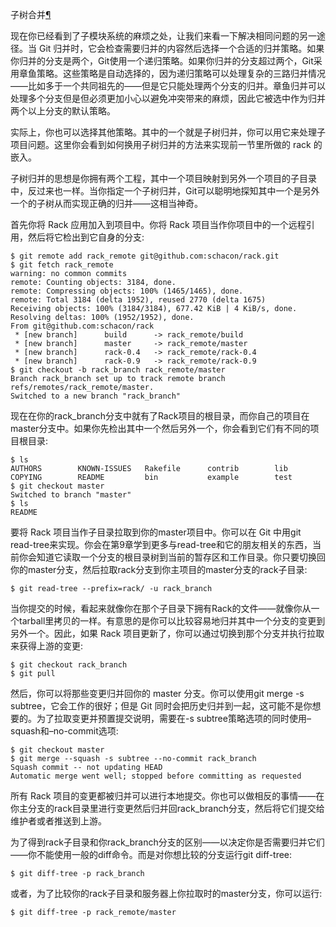 <span id="id1" ></span>
子树合并[¶](#id1)

现在你已经看到了子模块系统的麻烦之处，让我们来看一下解决相同问题的另一途径。当 Git 归并时，它会检查需要归并的内容然后选择一个合适的归并策略。如果你归并的分支是两个，Git使用一个递归策略。如果你归并的分支超过两个，Git采用章鱼策略。这些策略是自动选择的，因为递归策略可以处理复杂的三路归并情况——比如多于一个共同祖先的——但是它只能处理两个分支的归并。章鱼归并可以处理多个分支但是但必须更加小心以避免冲突带来的麻烦，因此它被选中作为归并两个以上分支的默认策略。


实际上，你也可以选择其他策略。其中的一个就是子树归并，你可以用它来处理子项目问题。这里你会看到如何换用子树归并的方法来实现前一节里所做的 rack 的嵌入。


子树归并的思想是你拥有两个工程，其中一个项目映射到另外一个项目的子目录中，反过来也一样。当你指定一个子树归并，Git可以聪明地探知其中一个是另外一个的子树从而实现正确的归并——这相当神奇。


首先你将 Rack 应用加入到项目中。你将 Rack 项目当作你项目中的一个远程引用，然后将它检出到它自身的分支:




```
$ git remote add rack_remote git@github.com:schacon/rack.git
$ git fetch rack_remote
warning: no common commits
remote: Counting objects: 3184, done.
remote: Compressing objects: 100% (1465/1465), done.
remote: Total 3184 (delta 1952), reused 2770 (delta 1675)
Receiving objects: 100% (3184/3184), 677.42 KiB | 4 KiB/s, done.
Resolving deltas: 100% (1952/1952), done.
From git@github.com:schacon/rack
 * [new branch]      build      -> rack_remote/build
 * [new branch]      master     -> rack_remote/master
 * [new branch]      rack-0.4   -> rack_remote/rack-0.4
 * [new branch]      rack-0.9   -> rack_remote/rack-0.9
$ git checkout -b rack_branch rack_remote/master
Branch rack_branch set up to track remote branch refs/remotes/rack_remote/master.
Switched to a new branch "rack_branch"

```






现在在你的rack_branch分支中就有了Rack项目的根目录，而你自己的项目在master分支中。如果你先检出其中一个然后另外一个，你会看到它们有不同的项目根目录:




```
$ ls
AUTHORS        KNOWN-ISSUES   Rakefile      contrib        lib
COPYING        README         bin           example        test
$ git checkout master
Switched to branch "master"
$ ls
README

```






要将 Rack 项目当作子目录拉取到你的master项目中。你可以在 Git 中用git read-tree来实现。你会在第9章学到更多与read-tree和它的朋友相关的东西，当前你会知道它读取一个分支的根目录树到当前的暂存区和工作目录。你只要切换回你的master分支，然后拉取rack分支到你主项目的master分支的rack子目录:




```
$ git read-tree --prefix=rack/ -u rack_branch

```






当你提交的时候，看起来就像你在那个子目录下拥有Rack的文件——就像你从一个tarball里拷贝的一样。有意思的是你可以比较容易地归并其中一个分支的变更到另外一个。因此，如果 Rack 项目更新了，你可以通过切换到那个分支并执行拉取来获得上游的变更:




```
$ git checkout rack_branch
$ git pull

```






然后，你可以将那些变更归并回你的 master 分支。你可以使用git merge -s subtree，它会工作的很好；但是 Git 同时会把历史归并到一起，这可能不是你想要的。为了拉取变更并预置提交说明，需要在-s subtree策略选项的同时使用–squash和–no-commit选项:




```
$ git checkout master
$ git merge --squash -s subtree --no-commit rack_branch
Squash commit -- not updating HEAD
Automatic merge went well; stopped before committing as requested

```






所有 Rack 项目的变更都被归并可以进行本地提交。你也可以做相反的事情——在你主分支的rack目录里进行变更然后归并回rack_branch分支，然后将它们提交给维护者或者推送到上游。


为了得到rack子目录和你rack_branch分支的区别——以决定你是否需要归并它们——你不能使用一般的diff命令。而是对你想比较的分支运行git diff-tree:




```
$ git diff-tree -p rack_branch

```






或者，为了比较你的rack子目录和服务器上你拉取时的master分支，你可以运行:




```
$ git diff-tree -p rack_remote/master

```








